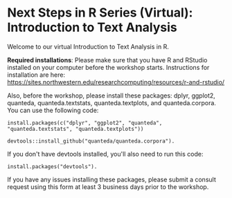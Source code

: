# Next Steps in R Series (Virtual): Introduction to Text Analysis
 
Welcome to our virtual Introduction to Text Analysis in R. 

**Required installations**: Please make sure that you have R and RStudio installed on your computer before the workshop starts. Instructions for installation are here: https://sites.northwestern.edu/researchcomputing/resources/r-and-rstudio/

Also, before the workshop, please install these packages: dplyr, ggplot2, quanteda, quanteda.textstats, quanteda.textplots, and quanteda.corpora. You can use the following code: 

```
install.packages(c("dplyr", "ggplot2", "quanteda", "quanteda.textstats", "quanteda.textplots"))

devtools::install_github("quanteda/quanteda.corpora"). 
```

If you don't have devtools installed, you'll also need to run this code: 

```
install.packages("devtools"). 
```

If you have any issues installing these packages, please submit a consult request using this form at least 3 business days prior to the workshop.

